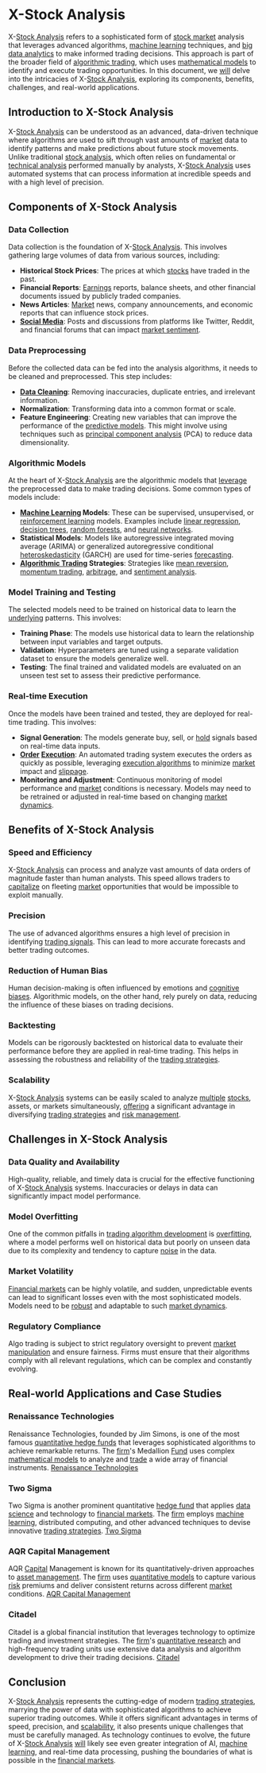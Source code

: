 # X-Stock Analysis

X-[Stock Analysis](../s/stock_analysis.md) refers to a sophisticated form of [stock market](../s/stock_market.md) analysis that leverages advanced algorithms, [machine learning](../m/machine_learning.md) techniques, and [big data analytics](../b/big_data_analytics_in_trading.md) to make informed trading decisions. This approach is part of the broader field of [algorithmic trading](../a/algorithmic_trading.md), which uses [mathematical models](../m/mathematical_models_in_trading.md) to identify and execute trading opportunities. In this document, we [will](../w/will.md) delve into the intricacies of X-[Stock Analysis](../s/stock_analysis.md), exploring its components, benefits, challenges, and real-world applications.

## Introduction to X-Stock Analysis

X-[Stock Analysis](../s/stock_analysis.md) can be understood as an advanced, data-driven technique where algorithms are used to sift through vast amounts of [market](../m/market.md) data to identify patterns and make predictions about future stock movements. Unlike traditional [stock analysis](../s/stock_analysis.md), which often relies on fundamental or [technical analysis](../t/technical_analysis.md) performed manually by analysts, X-[Stock Analysis](../s/stock_analysis.md) uses automated systems that can process information at incredible speeds and with a high level of precision.

## Components of X-Stock Analysis

### Data Collection

Data collection is the foundation of X-[Stock Analysis](../s/stock_analysis.md). This involves gathering large volumes of data from various sources, including:

- **Historical Stock Prices**: The prices at which [stocks](../s/stock.md) have traded in the past.
- **Financial Reports**: [Earnings](../e/earnings.md) reports, balance sheets, and other financial documents issued by publicly traded companies.
- **News Articles**: [Market](../m/market.md) news, company announcements, and economic reports that can influence stock prices.
- **[Social Media](../s/social_media.md)**: Posts and discussions from platforms like Twitter, Reddit, and financial forums that can impact [market sentiment](../m/market_sentiment.md).

### Data Preprocessing

Before the collected data can be fed into the analysis algorithms, it needs to be cleaned and preprocessed. This step includes:

- **[Data Cleaning](../d/data_cleaning.md)**: Removing inaccuracies, duplicate entries, and irrelevant information.
- **Normalization**: Transforming data into a common format or scale.
- **Feature Engineering**: Creating new variables that can improve the performance of the [predictive models](../p/predictive_models_in_trading.md). This might involve using techniques such as [principal component analysis](../p/principal_component_analysis_(pca).md) (PCA) to reduce data dimensionality.

### Algorithmic Models

At the heart of X-[Stock Analysis](../s/stock_analysis.md) are the algorithmic models that [leverage](../l/leverage.md) the preprocessed data to make trading decisions. Some common types of models include:

- **[Machine Learning](../m/machine_learning.md) Models**: These can be supervised, unsupervised, or [reinforcement learning](../r/reinforcement_learning.md) models. Examples include [linear regression](../l/linear_regression.md), [decision trees](../d/decision_trees.md), [random forests](../r/random_forests_in_trading.md), and [neural networks](../n/neural_networks_in_trading.md).
- **Statistical Models**: Models like autoregressive integrated moving average (ARIMA) or generalized autoregressive conditional [heteroskedasticity](../h/heteroskedasticity.md) (GARCH) are used for time-series [forecasting](../f/forecasting.md).
- **[Algorithmic Trading](../a/algorithmic_trading.md) Strategies**: Strategies like [mean reversion](../m/mean_reversion.md), [momentum trading](../m/momentum_trading.md), [arbitrage](../a/arbitrage.md), and [sentiment analysis](../s/sentiment_analysis.md).

### Model Training and Testing

The selected models need to be trained on historical data to learn the [underlying](../u/underlying.md) patterns. This involves:

- **Training Phase**: The models use historical data to learn the relationship between input variables and target outputs.
- **Validation**: Hyperparameters are tuned using a separate validation dataset to ensure the models generalize well.
- **Testing**: The final trained and validated models are evaluated on an unseen test set to assess their predictive performance.

### Real-time Execution

Once the models have been trained and tested, they are deployed for real-time trading. This involves:

- **Signal Generation**: The models generate buy, sell, or [hold](../h/hold.md) signals based on real-time data inputs.
- **[Order](../o/order.md) [Execution](../e/execution.md)**: An automated trading system executes the orders as quickly as possible, leveraging [execution algorithms](../e/execution_algorithms.md) to minimize [market](../m/market.md) impact and [slippage](../s/slippage.md).
- **Monitoring and Adjustment**: Continuous monitoring of model performance and [market](../m/market.md) conditions is necessary. Models may need to be retrained or adjusted in real-time based on changing [market dynamics](../m/market_dynamics.md).

## Benefits of X-Stock Analysis

### Speed and Efficiency

X-[Stock Analysis](../s/stock_analysis.md) can process and analyze vast amounts of data orders of magnitude faster than human analysts. This speed allows traders to [capitalize](../c/capitalize.md) on fleeting [market](../m/market.md) opportunities that would be impossible to exploit manually.

### Precision

The use of advanced algorithms ensures a high level of precision in identifying [trading signals](../t/trading_signals.md). This can lead to more accurate forecasts and better trading outcomes.

### Reduction of Human Bias

Human decision-making is often influenced by emotions and [cognitive biases](../c/cognitive_biases_in_trading.md). Algorithmic models, on the other hand, rely purely on data, reducing the influence of these biases on trading decisions.

### Backtesting

Models can be rigorously backtested on historical data to evaluate their performance before they are applied in real-time trading. This helps in assessing the robustness and reliability of the [trading strategies](../t/trading_strategies.md).

### Scalability

X-[Stock Analysis](../s/stock_analysis.md) systems can be easily scaled to analyze [multiple](../m/multiple.md) [stocks](../s/stock.md), assets, or markets simultaneously, [offering](../o/offering.md) a significant advantage in diversifying [trading strategies](../t/trading_strategies.md) and [risk management](../r/risk_management.md).

## Challenges in X-Stock Analysis

### Data Quality and Availability

High-quality, reliable, and timely data is crucial for the effective functioning of X-[Stock Analysis](../s/stock_analysis.md) systems. Inaccuracies or delays in data can significantly impact model performance.

### Model Overfitting

One of the common pitfalls in [trading algorithm development](../t/trading_algorithm_development.md) is [overfitting](../o/overfitting.md), where a model performs well on historical data but poorly on unseen data due to its complexity and tendency to capture [noise](../n/noise.md) in the data.

### Market Volatility

[Financial markets](../f/financial_market.md) can be highly volatile, and sudden, unpredictable events can lead to significant losses even with the most sophisticated models. Models need to be [robust](../r/robust.md) and adaptable to such [market dynamics](../m/market_dynamics.md).

### Regulatory Compliance

Algo trading is subject to strict regulatory oversight to prevent [market manipulation](../m/market_manipulation.md) and ensure fairness. Firms must ensure that their algorithms comply with all relevant regulations, which can be complex and constantly evolving.

## Real-world Applications and Case Studies

### Renaissance Technologies

Renaissance Technologies, founded by Jim Simons, is one of the most famous [quantitative hedge funds](../q/quantitative_hedge_funds.md) that leverages sophisticated algorithms to achieve remarkable returns. The [firm](../f/firm.md)'s Medallion [Fund](../f/fund.md) uses complex [mathematical models](../m/mathematical_models_in_trading.md) to analyze and [trade](../t/trade.md) a wide array of financial instruments. [Renaissance Technologies](https://www.rentec.com)

### Two Sigma

Two Sigma is another prominent quantitative [hedge fund](../h/hedge_fund.md) that applies [data science](../d/data_science_in_trading.md) and technology to [financial markets](../f/financial_market.md). The [firm](../f/firm.md) employs [machine learning](../m/machine_learning.md), distributed computing, and other advanced techniques to devise innovative [trading strategies](../t/trading_strategies.md). [Two Sigma](https://www.twosigma.com)

### AQR Capital Management

AQR [Capital](../c/capital.md) Management is known for its quantitatively-driven approaches to [asset management](../a/asset_management.md). The [firm](../f/firm.md) uses [quantitative models](../q/quantitative_models.md) to capture various [risk](../r/risk.md) premiums and deliver consistent returns across different [market](../m/market.md) conditions. [AQR Capital Management](https://www.aqr.com)

### Citadel

Citadel is a global financial institution that leverages technology to optimize trading and investment strategies. The [firm](../f/firm.md)'s [quantitative research](../q/quantitative_research.md) and high-frequency trading units use extensive data analysis and algorithm development to drive their trading decisions. [Citadel](https://www.citadel.com)

## Conclusion

X-[Stock Analysis](../s/stock_analysis.md) represents the cutting-edge of modern [trading strategies](../t/trading_strategies.md), marrying the power of data with sophisticated algorithms to achieve superior trading outcomes. While it offers significant advantages in terms of speed, precision, and [scalability](../s/scalability.md), it also presents unique challenges that must be carefully managed. As technology continues to evolve, the future of X-[Stock Analysis](../s/stock_analysis.md) [will](../w/will.md) likely see even greater integration of AI, [machine learning](../m/machine_learning.md), and real-time data processing, pushing the boundaries of what is possible in the [financial markets](../f/financial_market.md).

